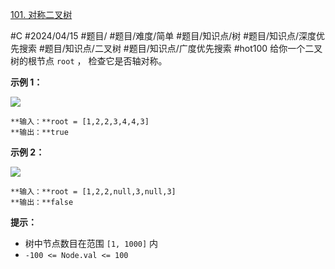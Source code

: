 [101. 对称二叉树](https://leetcode.cn/problems/symmetric-tree/)

#C #2024/04/15 #题目/ #题目/难度/简单 #题目/知识点/树 #题目/知识点/深度优先搜索 #题目/知识点/二叉树 #题目/知识点/广度优先搜索 #hot100
给你一个二叉树的根节点 `root` ， 检查它是否轴对称。

**示例 1：**

![](https://pic.leetcode.cn/1698026966-JDYPDU-image.png)
```
**输入：**root = [1,2,2,3,4,4,3]
**输出：**true
```
**示例 2：**

![](https://pic.leetcode.cn/1698027008-nPFLbM-image.png)
```
**输入：**root = [1,2,2,null,3,null,3]
**输出：**false
```

**提示：**

- 树中节点数目在范围 `[1, 1000]` 内
- `-100 <= Node.val <= 100`